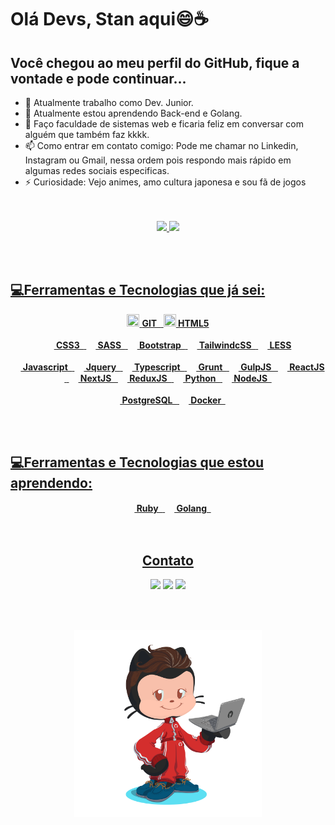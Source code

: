 # Olá Devs, Stan aqui😄☕️
## Você chegou ao meu perfil do GitHub, fique a vontade e pode continuar...

- 🔭 Atualmente trabalho como Dev. Junior.
- 🌱 Atualmente estou aprendendo Back-end e Golang.
- 👯 Faço faculdade de sistemas web e ficaria feliz em conversar com alguém que também faz kkkk.
- 📫 Como entrar em contato comigo: Pode me chamar no Linkedin, Instagram ou Gmail, nessa ordem pois respondo mais rápido em algumas redes sociais especificas.
- ⚡ Curiosidade: Vejo animes, amo cultura japonesa e sou fã de jogos
<br/>
<br/>

  
<div align="center">
  <a href="https://github.com/staanb">
  <img height="180em" src="https://github-readme-stats.vercel.app/api?username=staanb&show_icons=true&theme=dracula&include_all_commits=true&count_private=true"/>
  <img height="180em" src="https://github-readme-stats.vercel.app/api/top-langs/?username=staanb&layout=compact&langs_count=7&theme=dracula"/>
</div>


<br><br>
## 💻Ferramentas e Tecnologias que já sei:
<div align=center>
<img src="https://cdn.jsdelivr.net/gh/devicons/devicon/icons/git/git-original.svg" width="20" height="20"/> <span><b> GIT &nbsp;</b></span>
<img src="https://cdn.jsdelivr.net/gh/devicons/devicon/icons/html5/html5-original.svg" width="20" height="20"/><span><b> HTML5</b></span>
<br/>
<br/>
<img src="https://cdn.jsdelivr.net/gh/devicons/devicon/icons/css3/css3-original.svg" width="15" height="15"/><span><b> CSS3 &nbsp;</b></span>
<img src="https://cdn.jsdelivr.net/gh/devicons/devicon/icons/sass/sass-original.svg" width="15" height="15"/><span><b> SASS &nbsp;</b></span>
<img src="https://cdn.jsdelivr.net/gh/devicons/devicon/icons/bootstrap/bootstrap-original.svg" width="15" height="15"/><span><b> Bootstrap &nbsp;</b></span>
<img src="https://cdn.jsdelivr.net/gh/devicons/devicon/icons/tailwindcss/tailwindcss-plain.svg" width="15" height="15"/><span><b> TailwindcSS &nbsp;</b></span>
<img src="https://cdn.jsdelivr.net/gh/devicons/devicon/icons/less/less-plain-wordmark.svg" width="15" height="15"/><span><b> LESS</b></span>
<br/>
<br/>
<img src="https://cdn.jsdelivr.net/gh/devicons/devicon/icons/javascript/javascript-original.svg" width="15" height="15"/><span><b> Javascript &nbsp;</b></span>
<img src="https://cdn.jsdelivr.net/gh/devicons/devicon/icons/jquery/jquery-original-wordmark.svg" width="15" height="15"/><span><b> Jquery &nbsp;</b></span>
<img src="https://cdn.jsdelivr.net/gh/devicons/devicon/icons/typescript/typescript-original.svg"  width="15" height="15"/><span><b> Typescript &nbsp;</b></span>
<img src="https://cdn.jsdelivr.net/gh/devicons/devicon/icons/grunt/grunt-original.svg" width="15" height="15"/><span><b> Grunt &nbsp;</b></span>
<img src="https://cdn.jsdelivr.net/gh/devicons/devicon/icons/gulp/gulp-plain.svg" width="15" height="15"/><span><b> GulpJS &nbsp;</b></span>
<img src="https://cdn.jsdelivr.net/gh/devicons/devicon/icons/react/react-original.svg" width="15" height="15"/><span><b> ReactJS &nbsp;</b></span>
<img src="https://cdn.jsdelivr.net/gh/devicons/devicon/icons/nextjs/nextjs-original.svg"  width="15" height="15"/><span><b> NextJS &nbsp;</b></span>
<img src="https://cdn.jsdelivr.net/gh/devicons/devicon/icons/redux/redux-original.svg" width="15" height="15"/><span><b> ReduxJS &nbsp;</b></span>
<img src="https://cdn.jsdelivr.net/gh/devicons/devicon/icons/python/python-original.svg"  width="15" height="15"/><span><b> Python &nbsp;</b></span>
<img src="https://cdn.jsdelivr.net/gh/devicons/devicon/icons/nodejs/nodejs-original.svg" width="15" height="15"/><span><b> NodeJS &nbsp;</b></span>
<br/>
<br/>
<img src="https://cdn.jsdelivr.net/gh/devicons/devicon/icons/postgresql/postgresql-original.svg" width="15" height="15"/><span><b> PostgreSQL &nbsp;</b></span>
<img src="https://cdn.jsdelivr.net/gh/devicons/devicon/icons/docker/docker-original.svg" width="15" height="15"/><span><b> Docker &nbsp;</b></span>

</div>

<br><br>

## 💻Ferramentas e Tecnologias que estou aprendendo:
<div align='center'>
<img src="https://cdn.jsdelivr.net/gh/devicons/devicon@latest/icons/ruby/ruby-original.svg"  width="15" height="15"/><span><b> Ruby &nbsp;</b></span>
<img src="https://cdn.jsdelivr.net/gh/devicons/devicon@latest/icons/go/go-original.svg"  width="15" height="15"/><span><b> Golang &nbsp;</b></span>
<div>
<br><br>

## Contato
<div>
<a href="https://www.linkedin.com/in/stanley-brenner-213989184/" target="_blank"><img src="https://img.shields.io/badge/-LinkedIn-%230077B5?style=for-the-badge&logo=linkedin&logoColor=white" target="_blank"></a>  
<a href="https://instagram.com/_staanb" target="_blank"><img src="https://img.shields.io/badge/-Instagram-%23E4405F?style=for-the-badge&logo=instagram&logoColor=white" target="_blank"></a>
<a href = "mailto:stanleybrenner@gmail.com"><img src="https://img.shields.io/badge/Gmail-D14836?style=for-the-badge&logo=gmail&logoColor=white" target="_blank"></a>
</div>

<br><br>

<img src="./meu-octocat.png" width="300" height="300">
